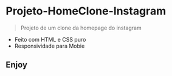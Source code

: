 # Projeto-HomeClone-Instagram
>Projeto de um clone da homepage do instagram
<ul>
  <li>Feito com HTML e CSS puro</li>
  <li>Responsividade para Mobie</li>
</ul>

## Enjoy





